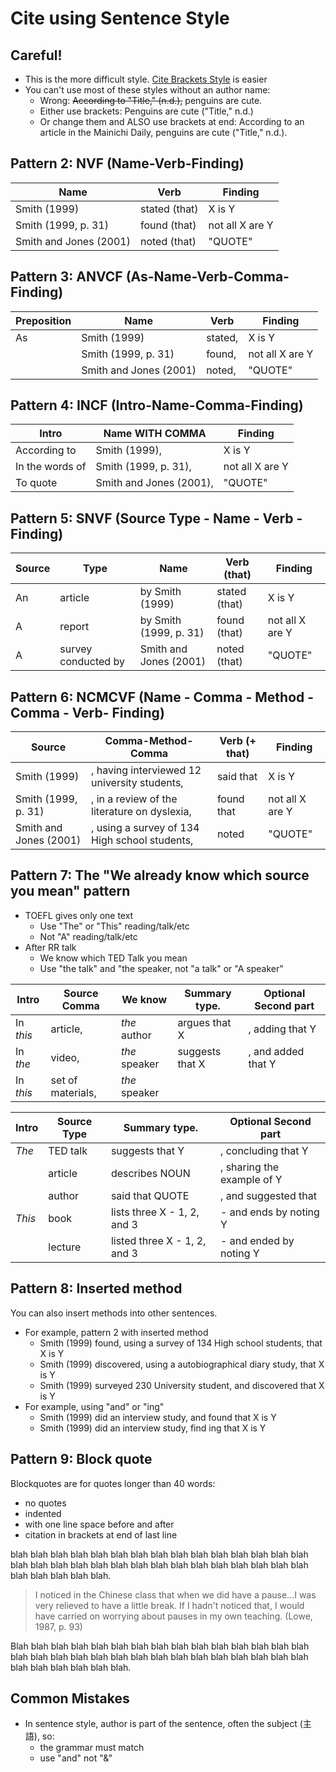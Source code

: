 # Cite using Sentence Style

## Careful! 
* This is the more difficult style. [Cite Brackets Style](Invention-CiteBracketsStyle) is easier
* You can't use most of these styles without an author name:
    * Wrong: ~~According to "Title," (n.d.),~~ penguins are cute.
    * Either use brackets: Penguins are cute ("Title," n.d.)
    * Or change them and ALSO use brackets at end: According to an article in the Mainichi Daily, penguins are cute ("Title," n.d.).

## Pattern 2: NVF (Name-Verb-Finding)

|Name                    |Verb           |Finding
|---                     |---            |---    
|Smith (1999)            |stated (that)  |X is Y
|Smith (1999, p. 31)     |found (that)   |not all X are Y
|Smith and Jones (2001)  |noted (that)    |"QUOTE"

## Pattern 3: ANVCF (As-Name-Verb-Comma-Finding)

|Preposition |Name                   |Verb       |Finding
|---         |---                    |---        |---         
|As          |Smith (1999)           |stated,    |X is Y
|            |Smith (1999, p. 31)    |found,     |not all X are Y
|            |Smith and Jones (2001) |noted,     |"QUOTE"

## Pattern 4: INCF (Intro-Name-Comma-Finding)

|Intro           |Name WITH COMMA        |Finding
|---             |---                    |---
|According to    |Smith (1999),          |X is Y
|In the words of |Smith (1999, p. 31),   |not all X are Y
|To quote        |Smith and Jones (2001), |"QUOTE"

## Pattern 5: SNVF (Source Type - Name - Verb - Finding)

|Source  |Type                   |Name                   |Verb (that)    |Finding
|---     |---                    |---                    |---            |---
|An      |article                |by Smith (1999)        |stated (that)  |X is Y
|A       |report                 |by Smith (1999, p. 31) |found (that)   |not all X are Y
|A       |survey conducted by    |Smith and Jones (2001) |noted (that)   |"QUOTE"

## Pattern 6: NCMCVF (Name - Comma - Method - Comma - Verb- Finding)

|Source                  |Comma-Method-Comma                              |Verb (+ that)  |Finding
|---                     |---                                             |---            |--- 
|Smith (1999)            |, having interviewed 12 university students,    |said that      |X is Y
|Smith (1999, p. 31)     |, in a review of the literature on  dyslexia,   |found that     |not all X are Y
|Smith and Jones (2001)  |, using a survey of 134 High school students,   |noted          |"QUOTE"


## Pattern 7: The "We already know which source you mean" pattern
* TOEFL gives only one text
    * Use "The" or "This" reading/talk/etc
    * Not "A" reading/talk/etc  
* After RR talk
    * We know which TED Talk you mean
    * Use "the talk" and "the speaker, not "a talk" or "A speaker"

|Intro       |Source Comma       |We know         |Summary type.           |Optional Second part     
|---         |---                |---             |---                     |---
|In *this*   |article,           |*the* author    |argues that X           |, adding that Y 
|In *the*    |video,             |*the* speaker   |suggests that X         |, and added that Y 
|In *this*   |set of materials,  |*the* speaker   |                        | 


|Intro       |Source Type            |Summary type.                  |Optional Second part     
|---         |---                    |---                            |---
|*The*       |TED talk               |suggests that Y                |, concluding that Y
|            |article                |describes NOUN                 |, sharing the example of Y
|            |author                 |said that QUOTE                |, and suggested that
|*This*      |book                   |lists three X - 1, 2, and 3    |- and ends by noting Y
|            |lecture                |listed three X - 1, 2, and 3   |- and ended by noting Y


    
                        
                                
 
## Pattern 8: Inserted method
You can also insert methods into other sentences. 

* For example, pattern 2 with inserted method
    * Smith (1999) found, using a survey of 134 High school students, that X is Y
    * Smith (1999) discovered, using a autobiographical diary study, that X is Y
    * Smith (1999) surveyed 230 University student, and discovered that X is Y
* For example, using "and" or "ing"
    * Smith (1999) did an interview study, and found that X is Y
    * Smith (1999) did an interview study, find ing that X is Y

## Pattern 9: Block quote

Blockquotes are for quotes longer than 40 words:

* no quotes
* indented
* with one line space before and after
* citation in brackets at end of last line

blah blah blah blah blah blah blah blah blah blah blah blah blah blah blah blah blah blah blah blah blah blah blah blah blah blah blah blah blah blah blah blah blah blah blah.
 
 

>I noticed in the Chinese class that when we did have a pause...I was very relieved to have a little break. If I hadn't noticed that, I would have carried on worrying about pauses in my own teaching. (Lowe, 1987, p. 93)

 

Blah blah blah blah blah blah blah blah blah blah blah blah blah blah blah blah blah blah blah blah blah blah blah blah blah blah blah blah blah blah blah blah blah blah blah blah.

## Common Mistakes
* In sentence style, author is part of the sentence, often the subject (主語), so:
    * the grammar must match
    * use "and" not "&"
